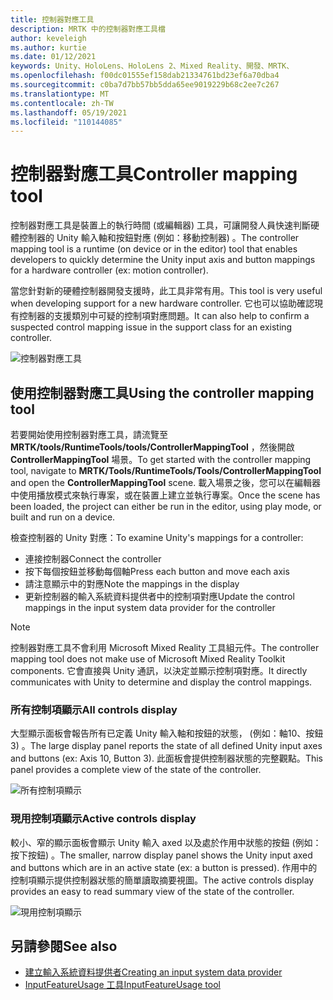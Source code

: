 ```yaml
---
title: 控制器對應工具
description: MRTK 中的控制器對應工具檔
author: keveleigh
ms.author: kurtie
ms.date: 01/12/2021
keywords: Unity、HoloLens、HoloLens 2、Mixed Reality、開發、MRTK、
ms.openlocfilehash: f00dc01555ef158dab21334761bd23ef6a70dba4
ms.sourcegitcommit: c0ba7d7bb57bb5dda65ee9019229b68c2ee7c267
ms.translationtype: MT
ms.contentlocale: zh-TW
ms.lasthandoff: 05/19/2021
ms.locfileid: "110144085"
---
```

# <a name="controller-mapping-tool"></a><span data-ttu-id="605e6-104">控制器對應工具</span><span class="sxs-lookup"><span data-stu-id="605e6-104">Controller mapping tool</span></span>

<span data-ttu-id="605e6-105">控制器對應工具是裝置上的執行時間 (或編輯器) 工具，可讓開發人員快速判斷硬體控制器的 Unity 輸入軸和按鈕對應 (例如：移動控制器) 。</span><span class="sxs-lookup"><span data-stu-id="605e6-105">The controller mapping tool is a runtime (on device or in the editor) tool that enables developers to quickly determine the Unity input axis and button mappings for a hardware controller (ex: motion controller).</span></span>

<span data-ttu-id="605e6-106">當您針對新的硬體控制器開發支援時，此工具非常有用。</span><span class="sxs-lookup"><span data-stu-id="605e6-106">This tool is very useful when developing support for a new hardware controller.</span></span> <span data-ttu-id="605e6-107">它也可以協助確認現有控制器的支援類別中可疑的控制項對應問題。</span><span class="sxs-lookup"><span data-stu-id="605e6-107">It can also help to confirm a suspected control mapping issue in the support class for an existing controller.</span></span>

![控制器對應工具](../images/controller-mapping-tool/ControllerMappingTool.png)

## <a name="using-the-controller-mapping-tool"></a><span data-ttu-id="605e6-109">使用控制器對應工具</span><span class="sxs-lookup"><span data-stu-id="605e6-109">Using the controller mapping tool</span></span>

<span data-ttu-id="605e6-110">若要開始使用控制器對應工具，請流覽至 **MRTK/tools/RuntimeTools/tools/ControllerMappingTool** ，然後開啟 **ControllerMappingTool** 場景。</span><span class="sxs-lookup"><span data-stu-id="605e6-110">To get started with the controller mapping tool, navigate to **MRTK/Tools/RuntimeTools/Tools/ControllerMappingTool** and open the **ControllerMappingTool** scene.</span></span> <span data-ttu-id="605e6-111">載入場景之後，您可以在編輯器中使用播放模式來執行專案，或在裝置上建立並執行專案。</span><span class="sxs-lookup"><span data-stu-id="605e6-111">Once the scene has been loaded, the project can either be run in the editor, using play mode, or built and run on a device.</span></span>

<span data-ttu-id="605e6-112">檢查控制器的 Unity 對應：</span><span class="sxs-lookup"><span data-stu-id="605e6-112">To examine Unity's mappings for a controller:</span></span>

- <span data-ttu-id="605e6-113">連接控制器</span><span class="sxs-lookup"><span data-stu-id="605e6-113">Connect the controller</span></span>
- <span data-ttu-id="605e6-114">按下每個按鈕並移動每個軸</span><span class="sxs-lookup"><span data-stu-id="605e6-114">Press each button and move each axis</span></span>
- <span data-ttu-id="605e6-115">請注意顯示中的對應</span><span class="sxs-lookup"><span data-stu-id="605e6-115">Note the mappings in the display</span></span>
- <span data-ttu-id="605e6-116">更新控制器的輸入系統資料提供者中的控制項對應</span><span class="sxs-lookup"><span data-stu-id="605e6-116">Update the control mappings in the input system data provider for the controller</span></span>

> [!NOTE]
> <span data-ttu-id="605e6-117">控制器對應工具不會利用 Microsoft Mixed Reality 工具組元件。</span><span class="sxs-lookup"><span data-stu-id="605e6-117">The controller mapping tool does not make use of Microsoft Mixed Reality Toolkit components.</span></span> <span data-ttu-id="605e6-118">它會直接與 Unity 通訊，以決定並顯示控制項對應。</span><span class="sxs-lookup"><span data-stu-id="605e6-118">It directly communicates with Unity to determine and display the control mappings.</span></span>

### <a name="all-controls-display"></a><span data-ttu-id="605e6-119">所有控制項顯示</span><span class="sxs-lookup"><span data-stu-id="605e6-119">All controls display</span></span>

<span data-ttu-id="605e6-120">大型顯示面板會報告所有已定義 Unity 輸入軸和按鈕的狀態， (例如：軸10、按鈕 3) 。</span><span class="sxs-lookup"><span data-stu-id="605e6-120">The large display panel reports the state of all defined Unity input axes and buttons (ex: Axis 10, Button 3).</span></span> <span data-ttu-id="605e6-121">此面板會提供控制器狀態的完整觀點。</span><span class="sxs-lookup"><span data-stu-id="605e6-121">This panel provides a complete view of the state of the controller.</span></span>

![所有控制項顯示](../images/controller-mapping-tool/AllControls.png)

### <a name="active-controls-display"></a><span data-ttu-id="605e6-123">現用控制項顯示</span><span class="sxs-lookup"><span data-stu-id="605e6-123">Active controls display</span></span>

<span data-ttu-id="605e6-124">較小、窄的顯示面板會顯示 Unity 輸入 axed 以及處於作用中狀態的按鈕 (例如：按下按鈕) 。</span><span class="sxs-lookup"><span data-stu-id="605e6-124">The smaller, narrow display panel shows the Unity input axed and buttons which are in an active state (ex: a button is pressed).</span></span> <span data-ttu-id="605e6-125">作用中的控制項顯示提供控制器狀態的簡單讀取摘要視圖。</span><span class="sxs-lookup"><span data-stu-id="605e6-125">The active controls display provides an easy to read summary view of the state of the controller.</span></span>

![現用控制項顯示](../images/controller-mapping-tool/ActiveControls.png)

## <a name="see-also"></a><span data-ttu-id="605e6-127">另請參閱</span><span class="sxs-lookup"><span data-stu-id="605e6-127">See also</span></span>

- [<span data-ttu-id="605e6-128">建立輸入系統資料提供者</span><span class="sxs-lookup"><span data-stu-id="605e6-128">Creating an input system data provider</span></span>](../input/create-data-provider.md)
- [<span data-ttu-id="605e6-129">InputFeatureUsage 工具</span><span class="sxs-lookup"><span data-stu-id="605e6-129">InputFeatureUsage tool</span></span>](input-feature-usage-tool.md)
